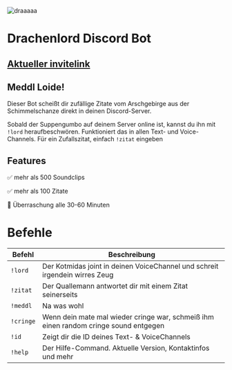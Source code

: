 ![draaaaa](https://github.com/user-attachments/assets/8c0f4ec0-e1ab-42be-a0aa-a2c08841a916)

# Drachenlord Discord Bot

## [Aktueller invitelink](https://discord.com/oauth2/authorize?client_id=1329104199794954240)

## Meddl Loide! 

Dieser Bot scheißt dir zufällige Zitate vom Arschgebirge aus der Schimmelschanze direkt in deinen Discord-Server.

Sobald der Suppengumbo auf deinem Server online ist, kannst du ihn mit `!lord` heraufbeschwören. Funktioniert das in allen Text- und Voice-Channels.
Für ein Zufallszitat, einfach `!zitat` eingeben

## Features

  ✅ mehr als 500 Soundclips

  ✅ mehr als 100 Zitate

  🎉 Überraschung alle 30-60 Minuten

  # Befehle

| Befehl		| Beschreibung |
| ------------- | ------------- |
| `!lord`       | Der Kotmidas joint in deinen VoiceChannel und schreit irgendein wirres Zeug |
| `!zitat`      | Der Quallemann antwortet dir mit einem Zitat seinerseits |
| `!meddl`      | Na was wohl |
| `!cringe`      | Wenn dein mate mal wieder cringe war, schmeiß ihm einen random cringe sound entgegen |
| `!id`		    | Zeigt dir die ID deines Text- & VoiceChannels|
| `!help`		    | Der Hilfe-Command. Aktuelle Version, Kontaktinfos und mehr|

